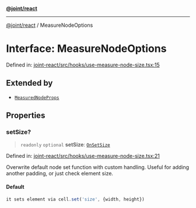 [**@joint/react**](../README.md)

***

[@joint/react](../README.md) / MeasureNodeOptions

# Interface: MeasureNodeOptions

Defined in: [joint-react/src/hooks/use-measure-node-size.tsx:15](https://github.com/samuelgja/joint/blob/main/packages/joint-react/src/hooks/use-measure-node-size.tsx#L15)

## Extended by

- [`MeasuredNodeProps`](MeasuredNodeProps.md)

## Properties

### setSize?

> `readonly` `optional` **setSize**: [`OnSetSize`](../type-aliases/OnSetSize.md)

Defined in: [joint-react/src/hooks/use-measure-node-size.tsx:21](https://github.com/samuelgja/joint/blob/main/packages/joint-react/src/hooks/use-measure-node-size.tsx#L21)

Overwrite default node set function with custom handling.
Useful for adding another padding, or just check element size.

#### Default

```ts
it sets element via cell.set('size', {width, height})
```
